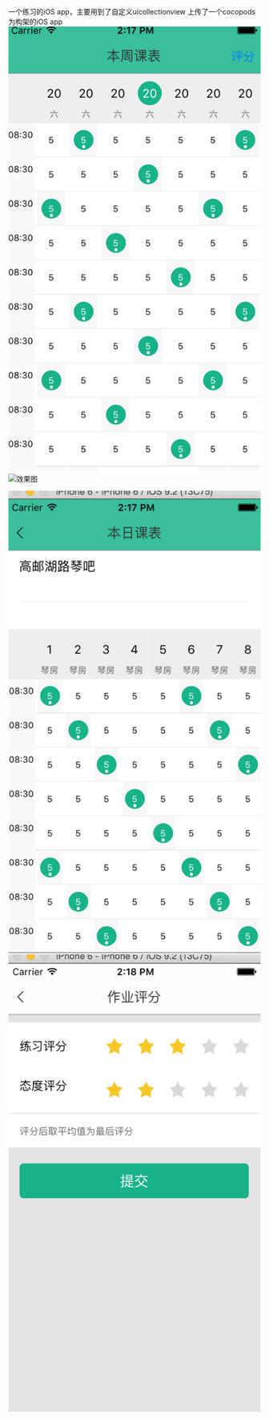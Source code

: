 
一个练习的iOS app，主要用到了自定义uicollectionview
上传了一个cocopods为构架的iOS  app
![效果图](https://github.com/niuxinghua/-App/blob/master/pic/%E5%B1%8F%E5%B9%95%E5%BF%AB%E7%85%A7%202016-03-03%20%E4%B8%8B%E5%8D%882.17.26.png "")
![效果图](https://github.com/niuxinghua/-App/blob/master/pic/%E5%B1%8F%E5%B9%95%E5%BF%AB%E7%85%A7%202016-03-03%20%E4%B8%8B%E5%8D%882.17.36.png"")

![效果图](https://github.com/niuxinghua/-App/blob/master/pic/%E5%B1%8F%E5%B9%95%E5%BF%AB%E7%85%A7%202016-03-03%20%E4%B8%8B%E5%8D%882.17.47.png "")
![效果图](https://github.com/niuxinghua/-App/blob/master/pic/%E5%B1%8F%E5%B9%95%E5%BF%AB%E7%85%A7%202016-03-03%20%E4%B8%8B%E5%8D%882.17.56.png "")

